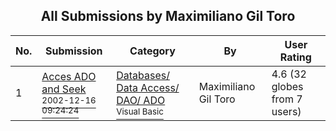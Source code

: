 ﻿<div align="center">

## All Submissions by Maximiliano Gil Toro

</div>

No.  | Submission | Category | By   | User Rating
---- | ---------- | -------- | ---- | -----------
1 | [Acces ADO and Seek<br /><sup>2002-12-16 09:24:24</sup>](https://github.com/Planet-Source-Code/maximiliano-gil-toro-acces-ado-and-seek__1-42059) | [Databases/ Data Access/ DAO/ ADO<br /><sup>Visual Basic</sup>](../ByCategory/databases-data-access-dao-ado__1-6.md) | Maximiliano Gil Toro | 4.6 (32 globes from 7 users)

